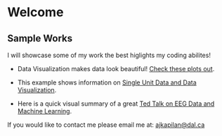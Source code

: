 # Welcome
## Sample Works

I will showcase some of my work the best higlights my coding abilites!

- Data Visualization makes data look beautiful! [Check these plots out](Data_Visualization.md).  

- This example shows information on [Single Unit Data and Data Visualization](Single_Unit_PSTH_Plots.md).

- Here is a quick visual summary of a great [Ted Talk on EEG Data and Machine Learning](EEG_Mach_TT.md).



If you would like to contact me please email me at:
[ajkapilan@dal.ca](mailto:ajkapilan@dal.ca)

